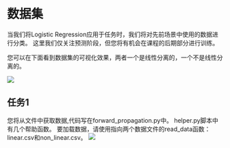 # 数据集
当我们将Logistic Regression应用于任务时，我们将对先前场景中使用的数据进行分类。 这里我们仅关注预测阶段，但您将有机会在课程的后期部分进行训练。

您可以在下面看到数据集的可视化效果，两者一个是线性分离的，一个不是线性分离的。</br>


![](http://kfcoding-static.oss-cn-hangzhou.aliyuncs.com/gitcourse-ml/non_linear%20%281%29.png)</br>

## 任务1
您将从文件中获取数据,代码写在forward_propagation.py中。 helper.py脚本中有几个帮助函数。 要加载数据，请使用指向两个数据文件的read_data函数：linear.csv和non_linear.csv。
![](http://kfcoding-static.oss-cn-hangzhou.aliyuncs.com/gitcourse-ml/linear.png)</br>


